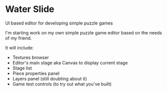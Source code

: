 # Water Slide
UI based editor for developing simple puzzle games

I'm starting work on my own simple puzzle game editor based on the needs of my friend.

It will include:
 - Textures browser
 - Editor's main stage aka Canvas to display current stage
 - Stage list
 - Piece properties panel
 - Layers panel (still doubting about it)
 - Game test controls (to try out what you've built)
